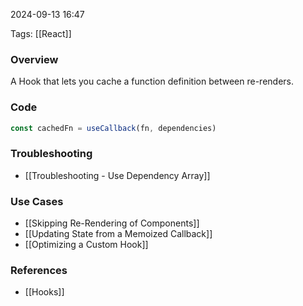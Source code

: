 
2024-09-13 16:47

Tags: [[React]]

### Overview
A Hook that lets you cache a function definition between re-renders.

### Code
```javascript
const cachedFn = useCallback(fn, dependencies)
```

### Troubleshooting
- [[Troubleshooting - Use Dependency Array]]

### Use Cases
- [[Skipping Re-Rendering of Components]]
- [[Updating State from a Memoized Callback]]
- [[Optimizing a Custom Hook]]

### References
- [[Hooks]]

